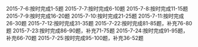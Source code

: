 2015-7-6:按时完成1-5题
2015-7-7:按时完成6-10题
2015-7-8:按时完成11-15题
2015-7-9:按时完成16-20题
2015-7-10:按时完成21-25题
2015-7-11:按时完成26-30题
2015-7-12:按时完成31-35题
2015-7-22:按时完成81-85题，补充76-80题
2015-7-23:按时完成86-90题，补充71-75题
2015-7-24:按时完成91-95题，补充66-70题
2015-7-25:按时完成95-100题，补充36-52题